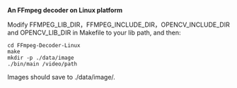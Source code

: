 
**An FFmpeg decoder on Linux platform** 

Modify FFMPEG_LIB_DIR，FFMPEG_INCLUDE_DIR，OPENCV_INCLUDE_DIR and OPENCV_LIB_DIR in Makefile to your lib path, and then:

	cd FFmpeg-Decoder-Linux
	make
	mkdir -p ./data/image
	./bin/main /video/path

Images should save to ./data/image/.

